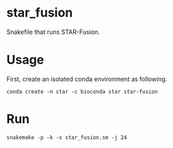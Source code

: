 # star_fusion
Snakefile that runs STAR-Fusion. 

# Usage
First, create an isolated conda environment as following. 
```
conda create -n star -c bioconda star star-fusion
```

# Run
```
snakemake -p -k -s star_fusion.sm -j 24
```

